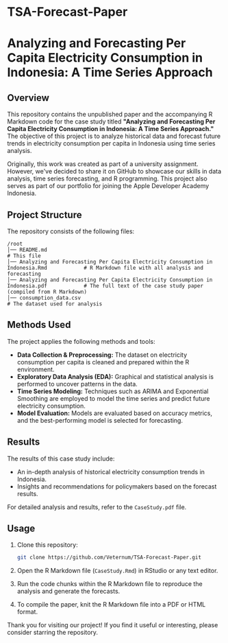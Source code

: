 # TSA-Forecast-Paper

# Analyzing and Forecasting Per Capita Electricity Consumption in Indonesia: A Time Series Approach

## Overview

This repository contains the unpublished paper and the accompanying R Markdown code for the case study titled **"Analyzing and Forecasting Per Capita Electricity Consumption in Indonesia: A Time Series Approach."** The objective of this project is to analyze historical data and forecast future trends in electricity consumption per capita in Indonesia using time series analysis.

Originally, this work was created as part of a university assignment. However, we've decided to share it on GitHub to showcase our skills in data analysis, time series forecasting, and R programming. This project also serves as part of our portfolio for joining the Apple Developer Academy Indonesia.

## Project Structure

The repository consists of the following files:

```
/root
│── README.md                                                                                # This file
│── Analyzing and Forecasting Per Capita Electricity Consumption in Indonesia.Rmd            # R Markdown file with all analysis and forecasting
│── Analyzing and Forecasting Per Capita Electricity Consumption in Indonesia.pdf            # The full text of the case study paper (compiled from R Markdown)
│── consumption_data.csv                                                                     # The dataset used for analysis
```

## Methods Used

The project applies the following methods and tools:

- **Data Collection & Preprocessing:** The dataset on electricity consumption per capita is cleaned and prepared within the R environment.
- **Exploratory Data Analysis (EDA):** Graphical and statistical analysis is performed to uncover patterns in the data.
- **Time Series Modeling:** Techniques such as ARIMA and Exponential Smoothing are employed to model the time series and predict future electricity consumption.
- **Model Evaluation:** Models are evaluated based on accuracy metrics, and the best-performing model is selected for forecasting.

## Results

The results of this case study include:

- An in-depth analysis of historical electricity consumption trends in Indonesia.
- Insights and recommendations for policymakers based on the forecast results.

For detailed analysis and results, refer to the `CaseStudy.pdf` file.

## Usage

1. Clone this repository:

   ```bash
   git clone https://github.com/Veternum/TSA-Forecast-Paper.git
   ```

2. Open the R Markdown file (`CaseStudy.Rmd`) in RStudio or any text editor.

3. Run the code chunks within the R Markdown file to reproduce the analysis and generate the forecasts.

4. To compile the paper, knit the R Markdown file into a PDF or HTML format.

Thank you for visiting our project! If you find it useful or interesting, please consider starring the repository.
